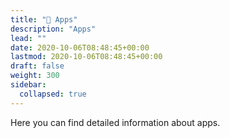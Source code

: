 ```yaml
---
title: "🧩 Apps"
description: "Apps"
lead: ""
date: 2020-10-06T08:48:45+00:00
lastmod: 2020-10-06T08:48:45+00:00
draft: false
weight: 300
sidebar:
  collapsed: true
---
```


Here you can find detailed information about apps.
